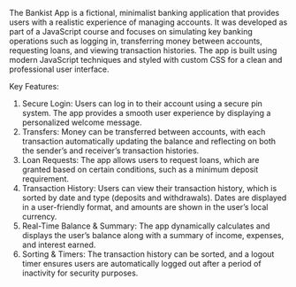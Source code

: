 The Bankist App is a fictional, minimalist banking application that provides users with a realistic experience of managing accounts. It was developed as part of a JavaScript course and focuses on simulating key banking operations such as logging in, transferring money between accounts, requesting loans, and viewing transaction histories. The app is built using modern JavaScript techniques and styled with custom CSS for a clean and professional user interface.

Key Features:
1. Secure Login: Users can log in to their account using a secure pin system. The app provides a smooth user experience by displaying a personalized welcome message.
2. Transfers: Money can be transferred between accounts, with each transaction automatically updating the balance and reflecting on both the sender’s and receiver’s transaction histories.
3. Loan Requests: The app allows users to request loans, which are granted based on certain conditions, such as a minimum deposit requirement.
4. Transaction History: Users can view their transaction history, which is sorted by date and type (deposits and withdrawals). Dates are displayed in a user-friendly format, and amounts are shown in the user’s local currency.
5. Real-Time Balance & Summary: The app dynamically calculates and displays the user’s balance along with a summary of income, expenses, and interest earned.
6. Sorting & Timers: The transaction history can be sorted, and a logout timer ensures users are automatically logged out after a period of inactivity for security purposes.
